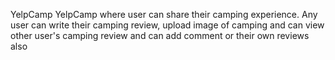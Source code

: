 YelpCamp
YelpCamp where user can share their camping experience. Any user can write their camping review, upload image of camping and can view other user's camping review and can add comment or their own reviews also












